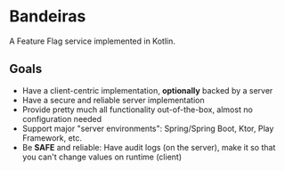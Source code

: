 # Bandeiras

A Feature Flag service implemented in Kotlin.

## Goals

- Have a client-centric implementation, **optionally** backed by a server
- Have a secure and reliable server implementation
- Provide pretty much all functionality out-of-the-box, almost no configuration needed
- Support major "server environments": Spring/Spring Boot, Ktor, Play Framework, etc.
- Be **SAFE** and reliable: Have audit logs (on the server), make it so that you can't change values on runtime (client)

